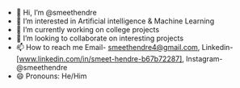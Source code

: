 - 👋 Hi, I’m @smeethendre
- 👀 I’m interested in Artificial intelligence & Machine Learning
- 🌱 I’m currently working on college projects
- 💞️ I’m looking to collaborate on interesting projects
- 📫 How to reach me Email- smeethendre4@gmail.com, Linkedin-[www.linkedin.com/in/smeet-hendre-b67b72287], Instagram-@smeethendre
- 😄 Pronouns: He/Him
  

<!---
smeethendre/smeethendre is a ✨ special ✨ repository because its `README.md` (this file) appears on your GitHub profile.
You can click the Preview link to take a look at your changes.
--->
